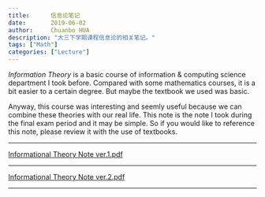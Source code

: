 ```yaml
---
title:      信息论笔记
date:       2019-06-02
author:     Chuanbo HUA
description: "大三下学期课程信息论的相关笔记。"
tags: ["Math"]
categories: ["Lecture"]
---
```




*Information Theory* is a basic course of information & computing science department I took before. Compared with some mathematics courses, it is a bit easier to a certain degree. But maybe the textbook we used was basic. 

Anyway, this course was interesting and seemly useful because we can combine these theories with our real life. This note is the note I took during the final exam period and it may be simple. So if you would like to reference this note, please review it with the use of textbooks.

---

[Informational Theory Note ver.1.pdf](https://github.com/chuanbohua/note/blob/master/Informational%20Theory/Informational%20Theory%20Note%20ver.1.pdf)

---

[Informational Theory Note ver.2.pdf](https://github.com/chuanbohua/note/blob/master/Informational%20Theory/Informational%20Theory%20Note%20ver.2.pdf)

---

